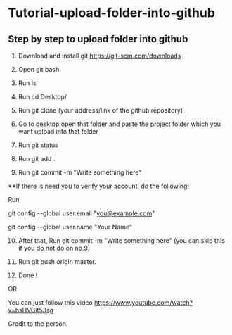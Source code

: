 # Tutorial-upload-folder-into-github

Step by step to upload folder into github
---------------------------------------------------

1. Download and install git https://git-scm.com/downloads

2. Open git bash

3. Run ls

4. Run cd Desktop/

5. Run git clone (your address/link of the github repository) 

6. Go to desktop open that folder and paste the project folder which you want upload into that folder

7. Run git status

8. Run git add .

9. Run git commit -m "Write something here"

  **If there is need you to verify your account, do the following;
  
  Run
  
  git config --global user.email "you@example.com"
  
  git config --global user.name "Your Name"


10. After that, Run git commit -m "Write something here" (you can skip this if you do not do on no.9) 

11. Run git push origin master.

12. Done !




OR



You can just follow this video https://www.youtube.com/watch?v=hsHVGit53sg

Credit to the person.
